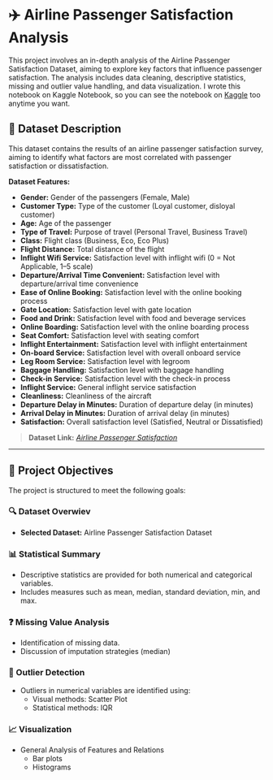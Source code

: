 # ✈️ Airline Passenger Satisfaction Analysis

This project involves an in-depth analysis of the Airline Passenger Satisfaction Dataset, aiming to explore key factors that influence passenger satisfaction. The analysis includes data cleaning, descriptive statistics, missing and outlier value handling, and data visualization. I wrote this notebook on Kaggle Notebook, so you can see the notebook on [Kaggle](https://www.kaggle.com/code/nazliyusufoglu/airline-passenger-data-analysis) too anytime you want.

## 📂 Dataset Description

This dataset contains the results of an airline passenger satisfaction survey, aiming to identify what factors are most correlated with passenger satisfaction or dissatisfaction.

**Dataset Features:**

- **Gender:** Gender of the passengers (Female, Male)  
- **Customer Type:** Type of the customer (Loyal customer, disloyal customer)  
- **Age:** Age of the passenger  
- **Type of Travel:** Purpose of travel (Personal Travel, Business Travel)  
- **Class:** Flight class (Business, Eco, Eco Plus)  
- **Flight Distance:** Total distance of the flight  
- **Inflight Wifi Service:** Satisfaction level with inflight wifi (0 = Not Applicable, 1–5 scale)  
- **Departure/Arrival Time Convenient:** Satisfaction level with departure/arrival time convenience  
- **Ease of Online Booking:** Satisfaction level with the online booking process  
- **Gate Location:** Satisfaction level with gate location  
- **Food and Drink:** Satisfaction level with food and beverage services  
- **Online Boarding:** Satisfaction level with the online boarding process  
- **Seat Comfort:** Satisfaction level with seating comfort  
- **Inflight Entertainment:** Satisfaction level with inflight entertainment  
- **On-board Service:** Satisfaction level with overall onboard service  
- **Leg Room Service:** Satisfaction level with legroom  
- **Baggage Handling:** Satisfaction level with baggage handling  
- **Check-in Service:** Satisfaction level with the check-in process  
- **Inflight Service:** General inflight service satisfaction  
- **Cleanliness:** Cleanliness of the aircraft  
- **Departure Delay in Minutes:** Duration of departure delay (in minutes)  
- **Arrival Delay in Minutes:** Duration of arrival delay (in minutes)  
- **Satisfaction:** Overall satisfaction level (Satisfied, Neutral or Dissatisfied)


> **Dataset Link:** *[Airline Passenger Satisfaction](https://www.kaggle.com/datasets/teejmahal20/airline-passenger-satisfaction)*

---

## 🎯 Project Objectives

The project is structured to meet the following goals:

### 🔍 Dataset Overwiev
- **Selected Dataset:** Airline Passenger Satisfaction Dataset

### 📊 Statistical Summary
- Descriptive statistics are provided for both numerical and categorical variables.
- Includes measures such as mean, median, standard deviation, min, and max.

### ❓ Missing Value Analysis
- Identification of missing data.
- Discussion of imputation strategies (median)

### 🚨 Outlier Detection
- Outliers in numerical variables are identified using:
  - Visual methods: Scatter Plot
  - Statistical methods: IQR 

### 📈 Visualization
- General Analysis of Features and Relations 
  - Bar plots
  - Histograms
 
